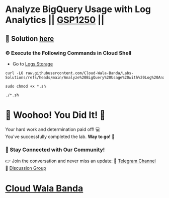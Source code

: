 # Analyze BigQuery Usage with Log Analytics || [GSP1250](https://www.cloudskillsboost.google/focuses/89264?parent=catalog) ||

## 🔑 Solution [here](https://youtu.be/hsJzobxITRY)

### ⚙️ Execute the Following Commands in Cloud Shell

* Go to [Logs Storage](https://console.cloud.google.com/logs/storage?project=)

```
curl -LO raw.githubusercontent.com/Cloud-Wala-Banda/Labs-Solutions/refs/heads/main/Analyze%20BigQuery%20Usage%20with%20Log%20Analytics/gsp1250.sh

sudo chmod +x *.sh

./*.sh
```

# 🎉 Woohoo! You Did It! 🎉  

Your hard work and determination paid off! 💻  
You've successfully completed the lab. **Way to go!** 🚀

### 💬 Stay Connected with Our Community!  
👉 Join the conversation and never miss an update:  📢 [Telegram Channel](https://t.me/cloudwalabanda)  
👥 [Discussion Group](https://t.me/cloudwalabandachats)  

# [Cloud Wala Banda](https://www.youtube.com/@cloudwalabanda)
